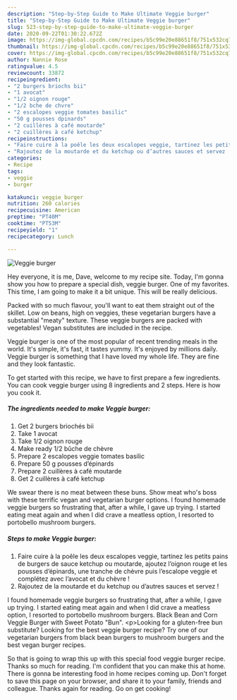 ```yaml
---
description: "Step-by-Step Guide to Make Ultimate Veggie burger"
title: "Step-by-Step Guide to Make Ultimate Veggie burger"
slug: 523-step-by-step-guide-to-make-ultimate-veggie-burger
date: 2020-09-22T01:30:22.672Z
image: https://img-global.cpcdn.com/recipes/b5c99e20e88651f8/751x532cq70/veggie-burger-photo-principale-de-la-recette.jpg
thumbnail: https://img-global.cpcdn.com/recipes/b5c99e20e88651f8/751x532cq70/veggie-burger-photo-principale-de-la-recette.jpg
cover: https://img-global.cpcdn.com/recipes/b5c99e20e88651f8/751x532cq70/veggie-burger-photo-principale-de-la-recette.jpg
author: Nannie Rose
ratingvalue: 4.5
reviewcount: 33872
recipeingredient:
- "2 burgers briochs bii"
- "1 avocat"
- "1/2 oignon rouge"
- "1/2 bche de chvre"
- "2 escalopes veggie tomates basilic"
- "50 g pousses dpinards"
- "2 cuillères à café moutarde"
- "2 cuillères à café ketchup"
recipeinstructions:
- "Faire cuire à la poêle les deux escalopes veggie, tartinez les petits pains de burgers de sauce ketchup ou moutarde, ajoutez l’oignon rouge et les pousses d’épinards, une tranche de chèvre puis l’escalope veggie et complétez avec l’avocat et du chèvre !"
- "Rajoutez de la moutarde et du ketchup ou d’autres sauces et servez !"
categories:
- Recipe
tags:
- veggie
- burger

katakunci: veggie burger 
nutrition: 260 calories
recipecuisine: American
preptime: "PT40M"
cooktime: "PT53M"
recipeyield: "1"
recipecategory: Lunch

---
```



![Veggie burger](https://img-global.cpcdn.com/recipes/b5c99e20e88651f8/751x532cq70/veggie-burger-photo-principale-de-la-recette.jpg)

Hey everyone, it is me, Dave, welcome to my recipe site. Today, I'm gonna show you how to prepare a special dish, veggie burger. One of my favorites. This time, I am going to make it a bit unique. This will be really delicious.

Packed with so much flavour, you&#39;ll want to eat them straight out of the skillet. Low on beans, high on veggies, these vegetarian burgers have a substantial &#34;meaty&#34; texture. These veggie burgers are packed with vegetables! Vegan substitutes are included in the recipe.

Veggie burger is one of the most popular of recent trending meals in the world. It's simple, it's fast, it tastes yummy. It's enjoyed by millions daily. Veggie burger is something that I have loved my whole life. They are fine and they look fantastic.


To get started with this recipe, we have to first prepare a few ingredients. You can cook veggie burger using 8 ingredients and 2 steps. Here is how you cook it.

<!--inarticleads1-->

##### The ingredients needed to make Veggie burger:

1. Get 2 burgers briochés bii
1. Take 1 avocat
1. Take 1/2 oignon rouge
1. Make ready 1/2 bûche de chèvre
1. Prepare 2 escalopes veggie tomates basilic
1. Prepare 50 g pousses d’épinards
1. Prepare 2 cuillères à café moutarde
1. Get 2 cuillères à café ketchup


We swear there is no meat between these buns. Show meat who&#39;s boss with these terrific vegan and vegetarian burger options. I found homemade veggie burgers so frustrating that, after a while, I gave up trying. I started eating meat again and when I did crave a meatless option, I resorted to portobello mushroom burgers. 

<!--inarticleads2-->

##### Steps to make Veggie burger:

1. Faire cuire à la poêle les deux escalopes veggie, tartinez les petits pains de burgers de sauce ketchup ou moutarde, ajoutez l’oignon rouge et les pousses d’épinards, une tranche de chèvre puis l’escalope veggie et complétez avec l’avocat et du chèvre !
1. Rajoutez de la moutarde et du ketchup ou d’autres sauces et servez !


I found homemade veggie burgers so frustrating that, after a while, I gave up trying. I started eating meat again and when I did crave a meatless option, I resorted to portobello mushroom burgers. Black Bean and Corn Veggie Burger with Sweet Potato &#34;Bun&#34;. &lt;p&gt;Looking for a gluten-free bun substitute? Looking for the best veggie burger recipe? Try one of our vegetarian burgers from black bean burgers to mushroom burgers and the best vegan burger recipes. 

So that is going to wrap this up with this special food veggie burger recipe. Thanks so much for reading. I'm confident that you can make this at home. There is gonna be interesting food in home recipes coming up. Don't forget to save this page on your browser, and share it to your family, friends and colleague. Thanks again for reading. Go on get cooking!
